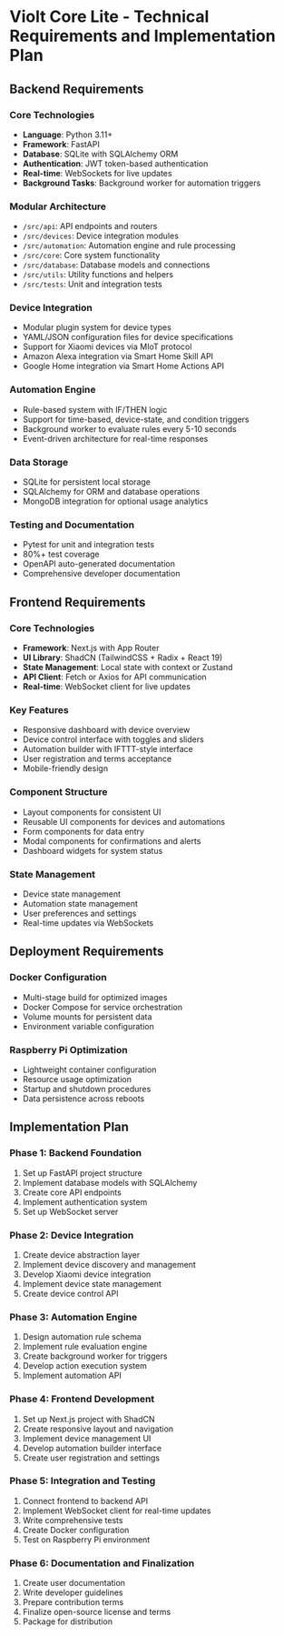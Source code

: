 # Violt Core Lite - Technical Requirements and Implementation Plan

## Backend Requirements

### Core Technologies
- **Language**: Python 3.11+
- **Framework**: FastAPI
- **Database**: SQLite with SQLAlchemy ORM
- **Authentication**: JWT token-based authentication
- **Real-time**: WebSockets for live updates
- **Background Tasks**: Background worker for automation triggers

### Modular Architecture
- `/src/api`: API endpoints and routers
- `/src/devices`: Device integration modules
- `/src/automation`: Automation engine and rule processing
- `/src/core`: Core system functionality
- `/src/database`: Database models and connections
- `/src/utils`: Utility functions and helpers
- `/src/tests`: Unit and integration tests

### Device Integration
- Modular plugin system for device types
- YAML/JSON configuration files for device specifications
- Support for Xiaomi devices via MIoT protocol
- Amazon Alexa integration via Smart Home Skill API
- Google Home integration via Smart Home Actions API

### Automation Engine
- Rule-based system with IF/THEN logic
- Support for time-based, device-state, and condition triggers
- Background worker to evaluate rules every 5-10 seconds
- Event-driven architecture for real-time responses

### Data Storage
- SQLite for persistent local storage
- SQLAlchemy for ORM and database operations
- MongoDB integration for optional usage analytics

### Testing and Documentation
- Pytest for unit and integration tests
- 80%+ test coverage
- OpenAPI auto-generated documentation
- Comprehensive developer documentation

## Frontend Requirements

### Core Technologies
- **Framework**: Next.js with App Router
- **UI Library**: ShadCN (TailwindCSS + Radix + React 19)
- **State Management**: Local state with context or Zustand
- **API Client**: Fetch or Axios for API communication
- **Real-time**: WebSocket client for live updates

### Key Features
- Responsive dashboard with device overview
- Device control interface with toggles and sliders
- Automation builder with IFTTT-style interface
- User registration and terms acceptance
- Mobile-friendly design

### Component Structure
- Layout components for consistent UI
- Reusable UI components for devices and automations
- Form components for data entry
- Modal components for confirmations and alerts
- Dashboard widgets for system status

### State Management
- Device state management
- Automation state management
- User preferences and settings
- Real-time updates via WebSockets

## Deployment Requirements

### Docker Configuration
- Multi-stage build for optimized images
- Docker Compose for service orchestration
- Volume mounts for persistent data
- Environment variable configuration

### Raspberry Pi Optimization
- Lightweight container configuration
- Resource usage optimization
- Startup and shutdown procedures
- Data persistence across reboots

## Implementation Plan

### Phase 1: Backend Foundation
1. Set up FastAPI project structure
2. Implement database models with SQLAlchemy
3. Create core API endpoints
4. Implement authentication system
5. Set up WebSocket server

### Phase 2: Device Integration
1. Create device abstraction layer
2. Implement device discovery and management
3. Develop Xiaomi device integration
4. Implement device state management
5. Create device control API

### Phase 3: Automation Engine
1. Design automation rule schema
2. Implement rule evaluation engine
3. Create background worker for triggers
4. Develop action execution system
5. Implement automation API

### Phase 4: Frontend Development
1. Set up Next.js project with ShadCN
2. Create responsive layout and navigation
3. Implement device management UI
4. Develop automation builder interface
5. Create user registration and settings

### Phase 5: Integration and Testing
1. Connect frontend to backend API
2. Implement WebSocket client for real-time updates
3. Write comprehensive tests
4. Create Docker configuration
5. Test on Raspberry Pi environment

### Phase 6: Documentation and Finalization
1. Create user documentation
2. Write developer guidelines
3. Prepare contribution terms
4. Finalize open-source license and terms
5. Package for distribution

